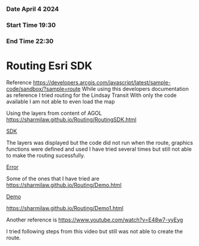 ### Date April 4 2024
### Start Time 19:30
### End Time 22:30 

# Routing Esri SDK
Reference 
https://developers.arcgis.com/javascript/latest/sample-code/sandbox/?sample=route
While using this developers documentation as reference I tried routing for the Lindsay Transit
With only the code available I am not able to even load the map

Using the layers from content of AGOL
https://sharmilaw.github.io/Routing/RoutingSDK.html

[SDK](./images/GetImage41.png)

The layers was displayed but the code did not run when the route, graphics functions were defined and used
I have tried several times but still not able to make the routing sucessfully. 

[Error](./images/GetImage42.png)

Some of the ones that I have tried are 
https://sharmilaw.github.io/Routing/Demo.html

[Demo](./images/GetImage40.png)

https://sharmilaw.github.io/Routing/Demo1.html

Another reference is 
https://www.youtube.com/watch?v=E48w7-yyEyg

I tried following steps from this video but still was not able to create the route.  
